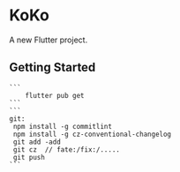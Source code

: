 # KoKo

A new Flutter project.

## Getting Started
    ```
        flutter pub get
    ```
    ```
    git:
     npm install -g commitlint
     npm install -g cz-conventional-changelog
     git add -add
     git cz  // fate:/fix:/.....
     git push
    ```
